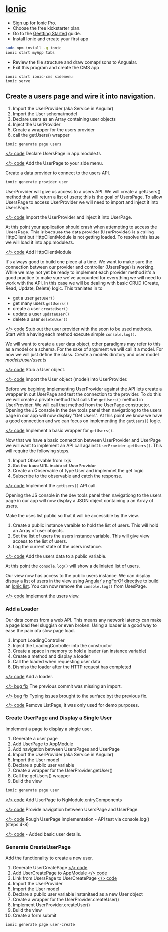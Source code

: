 # [Ionic](https://ionicframework.com/)

* [Sign up](https://dashboard.ionicjs.com/signup) for Ionic Pro.
* Choose the free kickstarter plan.
* Go to the [Geetting Started](https://ionicframework.com/getting-started) guide.
* Install Ionic and create your first app

```sh
sudo npm install -g ionic
ionic start myApp tabs
```

* Review the file structure and draw comaprisons to Angualar.
* Exit this program and create the CMS app
```
ionic start ionic-cms sidemenu
ionic serve
```

## Create a users page and wire it into navigation.

1. Import the UserProvider (aka Service in Angular)
2. Import the User schema/model
3. Declare users as an Array containing user objects
4. Inject the UserProvider
5. Create a wrapper for the users provider
6. call the getUsers() wrapper

```sh
ionic generate page users
```

[</> code](https://github.com/microtrain/ionic-cms/commit/e596528a24bc6e432fc634808fc378756610a3f0)
Declare UsersPage in app.module.ts

[</>  code](https://github.com/microtrain/ionic-cms/commit/52c30d29da7b72ffa6920aa95ae50900bbad07f5)
Add the UserPage to your side menu.

Create a data provider to connect to the users API.
```sh
ionic generate provider user
```

UserProvider will give us access to a users API. We will create a getUsers() method that will return a list of users; this is the goal of UsersPage. To allow UsersPage to access UserProvider we will need to import and inject it into UsersPage.

[</> code](https://github.com/microtrain/ionic-cms/commit/708980c169ca58a8e6b76a3aa036430ab361c3e7) Import the UserProvider and inject it into UserPage.

At this point your application should crash when attempting to access the UsersPage. This is because the data provider (UserProvider) is a calling HttpClient but HttpClientModule is not getting loaded. To resolve this issue we will load it into app.module.ts.

[</> code](https://github.com/microtrain/ionic-cms/commit/f71c37d378356286e1430d57af46163965bef089) Add HttpClientModule

It's always good to build one piece at a time. We want to make sure the connection between our provider and controller (UsersPage) is working. While we may not yet be ready to implement each provider method it's a good practice to make sure we've accounted for everything we will need to work with the API. In this case we will be dealing with basic CRUD (Create, Read, Update, Delete) logic. This tranlates in to
* get a user ```getUser()```
* get many users ```getUsers()```
* create a user ```createUser()```
* update a user ```updateUser()```
* delete a user ```deleteUser()```

[</> code](https://github.com/microtrain/ionic-cms/commit/7101ff4bb7163d3e6a7781317bae6502208f775a) Stub out the user provider with the soon to be used methods. Start with a having each method execute simple ```console.log()```.

We will want to create a user data object, other paradigms may refer to this as a model or a schema. For the sake of argument we will call it a model. For now we will just define the class. Create a models dirctory and user model *models/user/user.ts*

[</> code](https://github.com/microtrain/ionic-cms/commit/2a47fa9797f86e22e163dc101e926534b343d8bd) Stub a User object.

[</> code](https://github.com/microtrain/ionic-cms/commit/635f989e910a2aa409d78b190855753bd5d3b41e) Import the User object (model) into UserProvider.

Before we begining implementing UserProvider against the API lets create a wrapper in out UserPage and test the connection to the provider. To do this we will create a private method that calls the ```getUsers()``` method in UserProvider. We will call that method from the UserPage constructor. Opening the JS console in the dev tools panel then navigationg to the users page in our app will now display "Get Users". At this point we know we have a good connection and we can focus on implementing the ```getUsers()``` logic.

[</> code](https://github.com/microtrain/ionic-cms/commit/2bc571d53cc0fc4a29fb1ed5d63cbb8e278301c5) Implement a basic wrapper for ```getUsers()```.

Now that we have a basic connection between UserProvider and UserPage we will want to implement an API call against ```UserProvider.getUsers()```. This will require the following steps.
1. Import Observable from rxjs
1. Set the base URL inside of UserProvider
1. Create an Observable of type User and implemnet the get logic
1. Subscribe to the observable and catch the response.

[</> code](https://github.com/microtrain/ionic-cms/commit/64e3eff7bb1726a4ab7b97071be6568481a765e4) Implement the ```getUsers()``` API call.

Opening the JS console in the dev tools panel then navigationg to the users page in our app will now display a JSON object containing a an Array of users.

Make the uses list public so that it will be accessible by the view.

1. Create a public instance varaible to hold the list of users. This will hold an Array of user objects.
2. Set the list of users the users instance variable. This will give view access to the list of users.
3. Log the current state of the users instance.

[</> code](https://github.com/microtrain/ionic-cms/commit/a613fe7b1382ac84e13400aff2548603ad51ad37) Add the users data to a public variable.

At this point the ```console.log()``` will show a deliniated list of users.

Our view now has access to the public users instance. We can display dispay a list of users in the view using [Angular's ngForOf directive](https://angular.io/api/common/NgForOf) to build an [Ionic list](https://ionicframework.com/docs/components/#lists). You can now remove the ```console.log()``` from UsesPage.

[</> code](https://github.com/microtrain/ionic-cms/commit/67a8b26843b56478bf9976b96248d9c072bb1dcb) Implement the users view.

### Add a Loader

Our data comes from a web API. This means any network latency can make a page load feel sluggish or even broken. Using a loader is a good way to ease the pain ofa slow page load. 

1. Import LoadingController
2. Inject the LoadingController into the constructor
3. Create a space in memory to hold a loader (an instance variable)
4. Create a method and display a loader
5. Call the loaded when requesting user data
6. Dismiss the loader after the HTTP request has completed

[</> code](https://github.com/microtrain/ionic-cms/commit/600212a852488d9d6fc3afc86774564ab0004b0e) Add a loader.

[</> bug fix](https://github.com/microtrain/ionic-cms/commit/a407dfd23fb4e10e71ccfad0d963bd3b874dfb53) The previous commit was missing an import.

[</> bug fix](https://github.com/microtrain/ionic-cms/commit/ae46e812eaf1c0a5d5cf7301557fb3d130c0ab7d) Typing issues brought to the surface byt the previous fix.

[</> code](https://github.com/microtrain/ionic-cms/commit/d8a6fe1a711ed7680ecd888bc0a6a673d45587ac) Remove ListPage, it was only used for demo purposes.


### Create UserPage and Display a Single User

Implement a page to display a single user.

1. Generate a user page
1. Add UserPage to AppModule
1. Add navigation between UsersPages and UserPage
1. Import the UserProvider (aka Service in Angular)
1. Import the User model
1. Declare a public user variable
1. Create a wrapper for the UserProvider.getUser()
1. Call the getUsers() wrapper
1. Build the view

```sh
ionic generate page user
```

[</> code](https://github.com/microtrain/ionic-cms/commit/fde3abc4087f6d0d751a65fa943f613e493dd965) Add UserPage to NgModule.entryComponents

[</> code](https://github.com/microtrain/ionic-cms/commit/710c9fb6628b8198babbe2d66174daefb0f5a73a) Provide navigation between UsersPage and UserPage.

[</> code](https://github.com/microtrain/ionic-cms/commit/1dc3dad3726a8b0249c9984a2f6f46ffd7176018) Rough UserPage implementation - API test via console.log() (steps 4-8)

[</> code](https://github.com/microtrain/ionic-cms/commit/915addc3d969546f02b0068ab2eb9d18721c8cd8) - Added basic user details.


### Generate CreateUserPage
Add the functionality to create a new user.

1. Generate UserCreatePage 
[</> code](https://github.com/microtrain/ionic-cms/commit/a81db5e707e32dfdfc68334b02c53254afac72aa)
1. Add UserCreatePage to AppModule 
[</> code](https://github.com/microtrain/ionic-cms/commit/9dddb33f65a721da210ab59ddf9597ec77cf4cb8)
1. Link from UsersPage to UserCreatePage
[</> code](https://github.com/microtrain/ionic-cms/commit/6dfaecf63e7971187eb85d5e475bdd9e6fcd6935)
1. Import the UserProvider
1. Import the User model
1. Declare a public user variable instanitaed as a new User object
1. Create a wrapper for the UserProvider.createUser()
1. Implement UserProvider.createUser()
1. Build the view
1. Create a form submit

```sh
ionic generate page user-create
```











